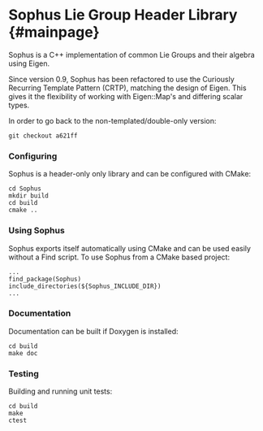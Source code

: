 Sophus Lie Group Header Library {#mainpage}
====================================

Sophus is a C++ implementation of common Lie Groups and their algebra using Eigen.

Since version 0.9, Sophus has been refactored to use the Curiously Recurring
Template Pattern (CRTP), matching the design of Eigen. This gives it the
flexibility of working with Eigen::Map's and differing scalar types.

In order to go back to the non-templated/double-only version:

    git checkout a621ff

### Configuring ###

Sophus is a header-only only library and can be configured with CMake:

    cd Sophus
    mkdir build
    cd build
    cmake ..

### Using Sophus ###

Sophus exports itself automatically using CMake and can be used easily without a
Find script. To use Sophus from a CMake based project:

    ...
    find_package(Sophus)
    include_directories(${Sophus_INCLUDE_DIR})
    ...

### Documentation ###

Documentation can be built if Doxygen is installed:

    cd build
    make doc

### Testing ###

Building and running unit tests:

    cd build
    make
    ctest
